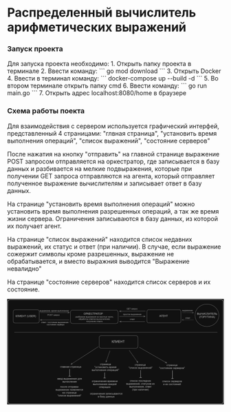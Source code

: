 <h1>Распределенный вычислитель арифметических выражений</h1>

<h3>Запуск проекта</h3>
Для запуска проекта необходимо:
1. Открыть папку проекта в терминале
2. Ввести команду:
```
go mod download
```
3. Открыть Docker
4. Ввести в терминал команду:
```
docker-compose up --build -d
```
5. Во втором терминале открыть папку cmd
6. Ввести команду:
```
go run main.go
```
7. Открыть адрес localhost:8080/home в браузере

<h3>Схема работы поекта</h3>
Для взаимодействия с сервером используется графический интерфей, представленный 4 страницами: "глвная страница", "установить время выполнения операций", "список выражений", "состояние серверов" 

После нажатия на кнопку "отправить" на главной странице выражение POST запросом отправляется на оркестратор, где записывается в базу данных и разбивается на мелкие подвыражения, которые при получении GET запроса отправляются на агента, который отправляет полученное выражение вычислителям и записывает ответ в базу данных.

На странице "установить время выполнения операций" можно установить время выполнения разрешенных операций, а так же время жизни сервера. Ограничения записываются в базу данных, из которой их получает агент.

На странице "список выражений" находится список недавних выражений, их статус и ответ (при наличии). В случае, если выражение сожержит символы кроме разрешенных, выражение не обрабатывается, и вместо выражния выводится "Выражение невалидно"

На странице "состояние серверов" находится список серверов и их состояние.

![Схема работы](/docs/scheme.png "Project Scheme")